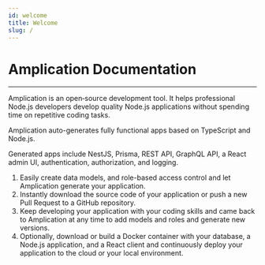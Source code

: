 ```yaml
---
id: welcome
title: Welcome
slug: /
---
```


# Amplication Documentation

---

Amplication is an open‑source development tool. It helps professional Node.js developers develop quality Node.js applications without spending time on repetitive coding tasks.

Amplication auto-generates fully functional apps based on TypeScript and Node.js.

Generated apps include NestJS, Prisma, REST API, GraphQL API, a React admin UI, authentication, authorization, and logging.

1. Easily create data models, and role-based access control and let Amplication generate your application.
2. Instantly download the source code of your application or push a new Pull Request to a GitHub repository.
3. Keep developing your application with your coding skills and came back to Amplication at any time to add models and roles and generate new versions.
4. Optionally, download or build a Docker container with your database, a Node.js application, and a React client and continuously deploy your application to the cloud or your local environment.
